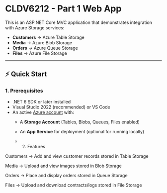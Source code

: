 # CLDV6212 - Part 1 Web App

This is an ASP.NET Core MVC application that demonstrates integration with Azure Storage services:
- **Customers** → Azure Table Storage
- **Media** → Azure Blob Storage
- **Orders** → Azure Queue Storage
- **Files** → Azure File Storage



---

## ⚡ Quick Start

### 1. Prerequisites
- .NET 6 SDK or later installed
- Visual Studio 2022 (recommended) or VS Code
- An active [Azure account](https://portal.azure.com/) with:
  - A **Storage Account** (Tables, Blobs, Queues, Files enabled)
  - An **App Service** for deployment (optional for running locally)
 
  - 2. Features

Customers → Add and view customer records stored in Table Storage

Media → Upload and view images stored in Blob Storage

Orders → Place and display orders stored in Queue Storage

Files → Upload and download contracts/logs stored in File Storage

